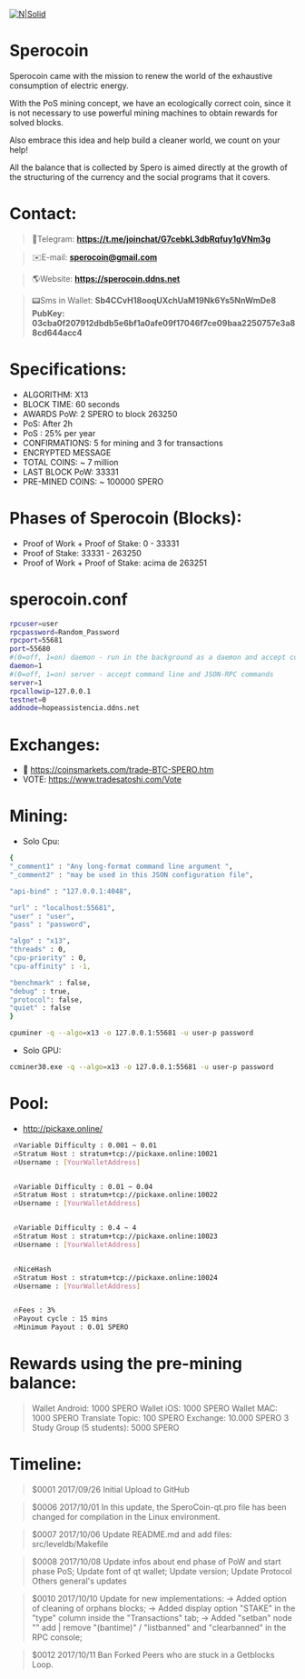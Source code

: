 [![N|Solid](https://i.imgur.com/lXSMMR2.png)](https://sperocoin.wixsite.com/sperocoin)
# Sperocoin
Sperocoin came with the mission to renew the world of the exhaustive consumption of electric energy.

With the PoS mining concept, we have an ecologically correct coin, since it is not necessary to use powerful mining machines to obtain rewards for solved blocks.

Also embrace this idea and help build a cleaner world, we count on your help!

All the balance that is collected by Spero is aimed directly at the growth of the structuring of the currency and the social programs that it covers.

# Contact:
> 💬Telegram:
**https://t.me/joinchat/G7cebkL3dbRqfuy1gVNm3g**

> ✉️E-mail:
**sperocoin@gmail.com**

> 🌎Website:
**https://sperocoin.ddns.net**

> 📟Sms in Wallet:
**Sb4CCvH18ooqUXchUaM19Nk6Ys5NnWmDe8**
**PubKey: 03cba0f207912dbdb5e6bf1a0afe09f17046f7ce09baa2250757e3a88cd644acc4**


# Specifications:
  - ALGORITHM: X13
  - BLOCK TIME: 60 seconds
  - AWARDS PoW: 2 SPERO to block 263250
  - PoS: After 2h
  - PoS : 25% per year
  - CONFIRMATIONS: 5 for mining and 3 for transactions
  - ENCRYPTED MESSAGE
  - TOTAL COINS: ~ 7 million
  - LAST BLOCK PoW: 33331
  - PRE-MINED COINS: ~ 100000 SPERO


# Phases of Sperocoin (Blocks):

  - Proof of Work + Proof of Stake: 0 - 33331
  - Proof of Stake: 33331 - 263250
  - Proof of Work + Proof of Stake: acima de 263251

# sperocoin.conf
```sh
rpcuser=user
rpcpassword=Random_Password
rpcport=55681
port=55680
#(0=off, 1=on) daemon - run in the background as a daemon and accept commands
daemon=1
#(0=off, 1=on) server - accept command line and JSON-RPC commands
server=1
rpcallowip=127.0.0.1
testnet=0
addnode=hopeassistencia.ddns.net
```
# Exchanges:
 - 💎 https://coinsmarkets.com/trade-BTC-SPERO.htm 
 - VOTE: https://www.tradesatoshi.com/Vote

#  Mining:
- Solo Cpu:
```sh
{
"_comment1" : "Any long-format command line argument ",
"_comment2" : "may be used in this JSON configuration file",

"api-bind" : "127.0.0.1:4048",

"url" : "localhost:55681",
"user" : "user",
"pass" : "password",

"algo" : "x13",
"threads" : 0,
"cpu-priority" : 0,
"cpu-affinity" : -1,

"benchmark" : false,
"debug" : true,
"protocol": false,
"quiet" : false
}
```

```sh
cpuminer -q --algo=x13 -o 127.0.0.1:55681 -u user-p password
```

- Solo GPU:
```sh
ccminer30.exe -q --algo=x13 -o 127.0.0.1:55681 -u user-p password
```

# Pool:
- http://pickaxe.online/

```sh
 🔥Variable Difficulty : 0.001 ~ 0.01
 🔥Stratum Host : stratum+tcp://pickaxe.online:10021
 🔥Username : [YourWalletAddress]


 🔥Variable Difficulty : 0.01 ~ 0.04
 🔥Stratum Host : stratum+tcp://pickaxe.online:10022
 🔥Username : [YourWalletAddress]


 🔥Variable Difficulty : 0.4 ~ 4
 🔥Stratum Host : stratum+tcp://pickaxe.online:10023
 🔥Username : [YourWalletAddress]


 🔥NiceHash
 🔥Stratum Host : stratum+tcp://pickaxe.online:10024
 🔥Username : [YourWalletAddress]


 🔥Fees : 3%
 🔥Payout cycle : 15 mins
 🔥Minimum Payout : 0.01 SPERO
```

# Rewards using the pre-mining balance:

> Wallet Android: 1000 SPERO
> Wallet iOS: 1000 SPERO
> Wallet MAC: 1000 SPERO
> Translate Topic: 100 SPERO
> Exchange: 10.000 SPERO
> 3 Study Group (5 students): 5000 SPERO
 
 
# Timeline:
>$0001 2017/09/26
Initial Upload to GitHub

>$0006 2017/10/01
In this update, the SperoCoin-qt.pro file has been changed for compilation in the Linux environment.

>$0007 2017/10/06
Update README.md and add files: src/leveldb/Makefile

>$0008 2017/10/08
Update infos about end phase of PoW and start phase PoS;
Update font of qt wallet;
Update version;
Update Protocol Others general's updates

>$0010 2017/10/10
Update for new implementations:
→ Added option of cleaning of orphans blocks;
→ Added display option "STAKE" in the "type" column inside the "Transactions" tab;
→ Added "setban" node "" add | remove "(bantime)" / "listbanned" and "clearbanned" in the RPC console;

>$0012 2017/10/11
Ban Forked Peers who are stuck in a Getblocks Loop.


